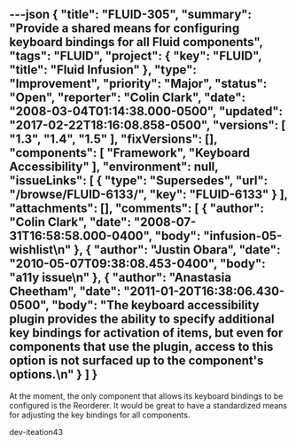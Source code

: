 ---json
{
  "title": "FLUID-305",
  "summary": "Provide a shared means for configuring keyboard bindings for all Fluid components",
  "tags": "FLUID",
  "project": {
    "key": "FLUID",
    "title": "Fluid Infusion"
  },
  "type": "Improvement",
  "priority": "Major",
  "status": "Open",
  "reporter": "Colin Clark",
  "date": "2008-03-04T01:14:38.000-0500",
  "updated": "2017-02-22T18:16:08.858-0500",
  "versions": [
    "1.3",
    "1.4",
    "1.5"
  ],
  "fixVersions": [],
  "components": [
    "Framework",
    "Keyboard Accessibility"
  ],
  "environment": null,
  "issueLinks": [
    {
      "type": "Supersedes",
      "url": "/browse/FLUID-6133/",
      "key": "FLUID-6133"
    }
  ],
  "attachments": [],
  "comments": [
    {
      "author": "Colin Clark",
      "date": "2008-07-31T16:58:58.000-0400",
      "body": "infusion-05-wishlist\n"
    },
    {
      "author": "Justin Obara",
      "date": "2010-05-07T09:38:08.453-0400",
      "body": "a11y issue\n"
    },
    {
      "author": "Anastasia Cheetham",
      "date": "2011-01-20T16:38:06.430-0500",
      "body": "The keyboard accessibility plugin provides the ability to specify additional key bindings for activation of items, but even for components that use the plugin, access to this option is not surfaced up to the component's options.\n"
    }
  ]
}
---
At the moment, the only component that allows its keyboard bindings to be configured is the Reorderer. It would be great to have a standardized means for adjusting the key bindings for all components.

dev-iteation43

        